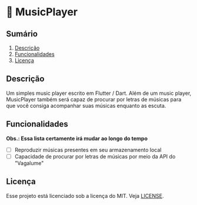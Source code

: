 # :guitar: MusicPlayer

## Sumário

1. [Descrição](#descrição)
2. [Funcionalidades](#funcionalidades)
3. [Licença](#licença)

## Descrição
Um simples music player escrito em Flutter / Dart. Além de um music player, MusicPlayer também será capaz de procurar por letras de músicas para que você consiga acompanhar suas músicas enquanto as escuta.

## Funcionalidades
**Obs.: Essa lista certamente irá mudar ao longo do tempo**

- [ ] Reproduzir músicas presentes em seu armazenamento local
- [ ] Capacidade de procurar por letras de músicas por meio da API do "Vagalume"

## Licença
Esse projeto está licenciado sob a licença do MIT. Veja [LICENSE](./LICENSE).